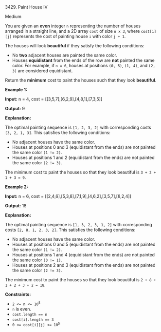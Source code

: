 3429\. Paint House IV

Medium

You are given an **even** integer `n` representing the number of houses arranged in a straight line, and a 2D array `cost` of size `n x 3`, where `cost[i][j]` represents the cost of painting house `i` with color `j + 1`.

The houses will look **beautiful** if they satisfy the following conditions:

*   No **two** adjacent houses are painted the same color.
*   Houses **equidistant** from the ends of the row are **not** painted the same color. For example, if `n = 6`, houses at positions `(0, 5)`, `(1, 4)`, and `(2, 3)` are considered equidistant.

Return the **minimum** cost to paint the houses such that they look **beautiful**.

**Example 1:**

**Input:** n = 4, cost = [[3,5,7],[6,2,9],[4,8,1],[7,3,5]]

**Output:** 9

**Explanation:**

The optimal painting sequence is `[1, 2, 3, 2]` with corresponding costs `[3, 2, 1, 3]`. This satisfies the following conditions:

*   No adjacent houses have the same color.
*   Houses at positions 0 and 3 (equidistant from the ends) are not painted the same color `(1 != 2)`.
*   Houses at positions 1 and 2 (equidistant from the ends) are not painted the same color `(2 != 3)`.

The minimum cost to paint the houses so that they look beautiful is `3 + 2 + 1 + 3 = 9`.

**Example 2:**

**Input:** n = 6, cost = [[2,4,6],[5,3,8],[7,1,9],[4,6,2],[3,5,7],[8,2,4]]

**Output:** 18

**Explanation:**

The optimal painting sequence is `[1, 3, 2, 3, 1, 2]` with corresponding costs `[2, 8, 1, 2, 3, 2]`. This satisfies the following conditions:

*   No adjacent houses have the same color.
*   Houses at positions 0 and 5 (equidistant from the ends) are not painted the same color `(1 != 2)`.
*   Houses at positions 1 and 4 (equidistant from the ends) are not painted the same color `(3 != 1)`.
*   Houses at positions 2 and 3 (equidistant from the ends) are not painted the same color `(2 != 3)`.

The minimum cost to paint the houses so that they look beautiful is `2 + 8 + 1 + 2 + 3 + 2 = 18`.

**Constraints:**

*   <code>2 <= n <= 10<sup>5</sup></code>
*   `n` is even.
*   `cost.length == n`
*   `cost[i].length == 3`
*   <code>0 <= cost[i]\[j] <= 10<sup>5</sup></code>